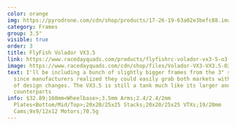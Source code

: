 ```yaml
---
color: orange
img: https://pyrodrone.com/cdn/shop/products/17-26-19-63a02e3befc88.images.800x800_1200x1200.jpg?v=1674765062
category: Frames
group: 3.5"
visible: true
order: 3
title: FlyFish Volador VX3.5
link: https://www.racedayquads.com/products/flyfishrc-volador-vx3-5-o3-3-5-micro-frame-kit-tropical?keyword=volador%20vx3
image: https://www.racedayquads.com/cdn/shop/files/Volador-VX3-VX3.5-O3-Freestyle-F_2276f54b-4802-4900-9559-cd0aebe47911_650x650.jpg?v=1685813068
text: I'll be including a bunch of slightly bigger frames from the 3" section
  since manufacturers realized they could easily grab both markets with a couple
  of design changes. The VX3.5 is still a tank much like its larger and smaller
  counterparts
info: $32.89;160mm<Wheelbase>;3.5mm Arms;2.4/2.4/2mm
  Plates<Bottom/Mid/Top>;20x20/25x25 Stacks;20x20/25x25 VTXs;19/20mm
  Cams;9x9/12x12 Motors;70.5g
---
```

